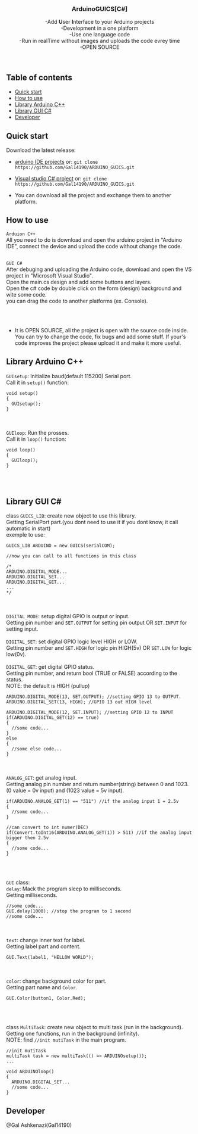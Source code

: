 <p align="center">
  <h3 align="center">ArduinoGUICS[C#]</h3>

  <p align="center">
  -Add <b>U</b>ser <b>I</b>nterface to your Arduino projects
  <br>
  -Development in a one platform
  <br>
  -Use one language code
  <br>
  -Run in realTime without images and uploads the code evrey time
  <br>
  -OPEN SOURCE
</p>
</p>

<br>

## Table of contents

- [Quick start](#quick-start)
- [How to use](#how-to-use)
- [Library Arduino C++](#library-arduino-c)
- [Library GUI C#](#library-gui-c)
- [Developer](#developer)

## Quick start

Download the latest release:

- [arduino IDE projects](https://github.com/Gal14190/ARDUINO_GUICS/archive/Arduino.zip) or: `git clone https://github.com/Gal14190/ARDUINO_GUICS.git`
- [Visual studio C# project](https://github.com/Gal14190/ARDUINO_GUICS/archive/Visual-Studio-C%23.zip) or: `git clone https://github.com/Gal14190/ARDUINO_GUICS.git`

- You can download all the project and exchange them to another platform.

## How to use
`Arduion C++` <br>
All you need to do is download and open the arduino project in "Arduino IDE", connect the device and upload the code without change the code.
<br><br>

`GUI C#` <br>
After debuging and uploading the Arduino code, download and open the VS project in "Microsoft Visual Studio".
<br>
Open the main.cs design and add some buttons and layers.<br>
Open the c# code by double click on the form (design) background and wite some code.<br>
you can drag the code to another platforms (ex. Console).

<br><br>
- It is OPEN SOURCE, all the project is open with the source code inside. You can try to change the code, fix bugs and add some stuff. If your's code improves the project please upload it and make it more useful.  

## Library Arduino C++
`GUIsetup`: Initialize baud(default 115200) Serial port.<br>
Call it in `setup()` function:<br>
```
void setup()
{
  GUIsetup();
}
```
<br><br>
`GUIloop`: Run the prosses.<br>
Call it in `loop()` function:<br>
```
void loop()
{
  GUIloop();
}
```
<br><br>
## Library GUI C#
class `GUICS_LIB`: create new object to use this library.<br>
Getting SerialPort part.(you dont need to use it if you dont know, it call automatic in start)<br>
exemple to use:
```
GUICS_LIB ARDUINO = new GUICS(serialCOM);

//now you can call to all functions in this class

/*
ARDUINO.DIGITAL_MODE...
ARDUINO.DIGITAL_SET...
ARDUINO.DIGITAL_GET...
...
*/
```
<br><br>
`DIGITAL_MODE`: setup digital GPIO is output or input.<br>
Getting pin number and `SET.OUTPUT` for setting pin output OR `SET.INPUT` for setting input.
<br><br>
`DIGITAL_SET`: set digital GPIO logic level HIGH or LOW.<br>
Getting pin number and `SET.HIGH` for logic pin HIGH(5v) OR `SET.LOW` for logic low(0v).
<br><br>
`DIGITAL_GET`: get digital GPIO status.<br>
Getting pin number, and return bool (TRUE or FALSE) according to the status.<br>
NOTE: the default is HIGH (pullup)
<br>
```
ARDUINO.DIGITAL_MODE(13, SET.OUTPUT); //setting GPIO 13 to OUTPUT.
ARDUINO.DIGITAL_SET(13, HIGH); //GPIO 13 out HIGH level

ARDUINO.DIGITAL_MODE(12, SET.INPUT); //setting GPIO 12 to INPUT
if(ARDUINO.DIGITAL_GET(12) == true)
{
  //some code...
}
else
{
  //some else code...
}
```
<br><br>
`ANALOG_GET`: get analog input.<br>
Getting analog pin number and return number(string) between 0 and 1023. (0 value = 0v input) and (1023 value = 5v input).
```
if(ARDUINO.ANALOG_GET(1) == "511") //if the analog input 1 = 2.5v
{
  //some code...
}

//can convert to int numer(DEC)
if(Convert.toInt16(ARDUINO.ANALOG_GET(1)) > 511) //if the analog input bigger then 2.5v
{
  //some code...
}
```
<br><br>

`GUI` class:<br>
`delay`: Mack the program sleep to milliseconds.<br>
Getting milliseconds.<br>
```
//some code...
GUI.delay(1000); //stop the program to 1 second
//some code...
```
<br><br>
`text`: change inner text for label.<br>
Getting label part and content.<br>
```
GUI.Text(label1, "HELLOW WORLD");
```

<br><br>
`color`: change background color for part.<br>
Getting part name and `Color`.<br>
```
GUI.Color(button1, Color.Red);
```

<br><br>

class `MultiTask`: create new object to multi task (run in the background).<br>
Getting one functions, run in the background (infinity).<br>
NOTE: find `//init mutiTask` in the main program.<br>
```
//init mutiTask
multiTask task = new multiTask(() => ARDUINOsetup());
...

void ARDUINOloop()
{
  ARDUINO.DIGITAL_SET...
  //some code...
}
```

## Developer
@Gal Ashkenazi(Gal14190)
